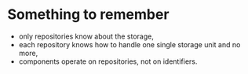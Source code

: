 # Something to remember

 - only repositories know about the storage,
 - each repository knows how to handle one single storage unit and no more,
 - components operate on repositories, not on identifiers.
